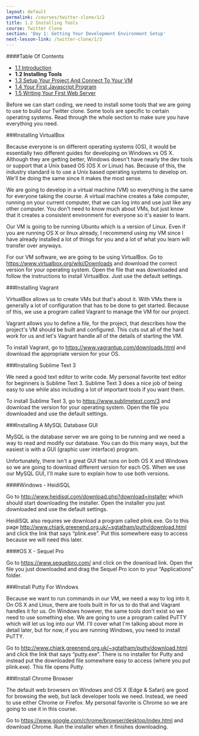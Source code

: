 ```yaml
---
layout: default
permalink: /courses/twitter-clone/1/2
title: 1.2 Installing Tools
course: Twitter Clone
section: 'Day 1: Getting Your Development Environment Setup'
next-lesson-link: /twitter-clone/1/3
---
```


####Table Of Contents

- [1.1 Introduction](/courses/twitter-clone/1/1)
- **1.2 Installing Tools**
- [1.3 Setup Your Project And Connect To Your VM](/courses/twitter-clone/1/3)
- [1.4 Your First Javascript Program](/courses/twitter-clone/1/4)
- [1.5 Writing Your First Web Server](/courses/twitter-clone/1/5)

Before we can start coding, we need to install some tools that we are going to use to build our Twitter clone.  Some tools are specific to certain operating systems.  Read through the whole section to make sure you have everything you need.

###Installing VirtualBox

Because everyone is on different operating systems (OS), it would be essentially two different guides for developing on Windows vs OS X.  Although they are getting better, Windows doesn't have nearly the dev tools or support that a Unix based OS (OS X or Linux) has.  Because of this, the industry standard is to use a Unix based operating systems to develop on.  We'll be doing the same since it makes the most sense.

We are going to develop in a virtual machine (VM) so everything is the same for everyone taking the course.  A virtual machine creates a fake computer, running on your current computer, that we can log into and use just like any other computer.  You don't need to know much about VMs, but just know that it creates a consistent environment for everyone so it's easier to learn.

Our VM is going to be running Ubuntu which is a version of Linux.  Even if you are running OS X or linux already, I recommend using my VM since I have already installed a lot of things for you and a lot of what you learn will transfer over anyways.

For our VM software, we are going to be using VirtualBox.  Go to https://www.virtualbox.org/wiki/Downloads and download the correct version for your operating system. Open the file that was downloaded and follow the instructions to install VirtualBox.  Just use the default settings.

###Installing Vagrant

VirtualBox allows us to create VMs but that's about it.  With VMs there is generally a lot of configuration that has to be done to get started.  Because of this, we use a program called Vagrant to manage the VM for our project.

Vagrant allows you to define a file, for the project, that describes how the project's VM should be built and configured.  This cuts out all of the hard work for us and let's Vagrant handle all of the details of starting the VM.

To install Vagrant, go to https://www.vagrantup.com/downloads.html and download the appropriate version for your OS.

###Installing Sublime Text 3

We need a good text editor to write code.  My personal favorite text editor for beginners is Sublime Text 3.  Sublime Text 3 does a nice job of being easy to use while also including a lot of important tools if you want them.

To install Sublime Text 3, go to https://www.sublimetext.com/3 and download the version for your operating system.  Open the file you downloaded and use the default settings.

###Installing A MySQL Database GUI

MySQL is the database server we are going to be running and we need a way to read and modify our database.  You can do this many ways, but the easiest is with a GUI (graphic user interface) program.

Unfortunately, there isn't a great GUI that runs on both OS X and Windows so we are going to download different version for each OS.  When we use our MySQL GUI, I'll make sure to explain how to use both versions.

####Windows - HeidiSQL

Go to http://www.heidisql.com/download.php?download=installer which should start downloading the installer.  Open the installer you just downloaded and use the default settings.

HeidiSQL also requires we download a program called plink.exe.  Go to this page http://www.chiark.greenend.org.uk/~sgtatham/putty/download.html and click the link that says “plink.exe”.  Put this somewhere easy to access because we will need this later.

####OS X - Sequel Pro

Go to https://www.sequelpro.com/ and click on the download link.  Open the file you just downloaded and drag the Sequel Pro icon to your “Applications” folder.

###Install Putty For Windows

Because we want to run commands in our VM, we need a way to log into it.  On OS X and Linux, there are tools built in for us to do that and Vagrant handles it for us.  On Windows however, the same tools don't exist so we need to use something else.  We are going to use a program called PuTTY which will let us log into our VM.  I'll cover what I'm talking about more in detail later, but for now, if you are running Windows, you need to install PuTTY.

Go to http://www.chiark.greenend.org.uk/~sgtatham/putty/download.html and click the link that says “putty.exe”.  There is no installer for Putty and instead put the downloaded file somewhere easy to access (where you put plink.exe).  This file opens Putty.

###Install Chrome Browser

The default web browsers on Windows and OS X (Edge & Safari) are good for browsing the web, but lack developer tools we need. Instead, we need to use either Chrome or Firefox. My personal favorite is Chrome so we are going to use it in this course.

Go to https://www.google.com/chrome/browser/desktop/index.html and download Chrome.  Run the installer when it finishes downloading.
